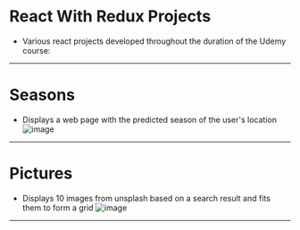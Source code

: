 # React With Redux Projects 
* Various react projects developed throughout the duration of the Udemy course:
---
# Seasons
* Displays a web page with the predicted season of the user's location
![image](https://user-images.githubusercontent.com/50147457/90793570-76460800-e33e-11ea-8186-95f57800075b.png)
---
# Pictures
* Displays 10 images from unsplash based on a search result and fits them to form a grid
![image](https://user-images.githubusercontent.com/50147457/90794627-90ccb100-e33f-11ea-9f9d-93486531ef56.png)
---
